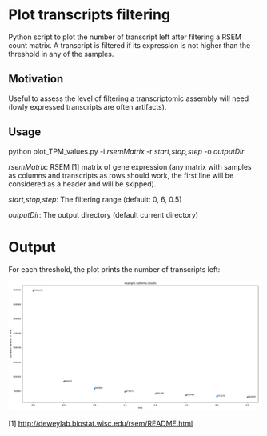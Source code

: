 # Plot transcripts filtering

Python script to plot the number of transcript left after filtering a RSEM count matrix.
A transcript is filtered if its expression is not higher than the threshold in any of the samples.

## Motivation

Useful to assess the level of filtering a transcriptomic assembly will need (lowly expressed transcripts are often artifacts).

## Usage

python plot_TPM_values.py -i <i>rsemMatrix</i> -r <i>start,stop,step</i> -o <i>outputDir</i>

<i>rsemMatrix</i>: RSEM [1] matrix of gene expression (any matrix with samples as columns and transcripts as rows should work, the first line will be considered as a header and will be skipped).

<i>start,stop,step</i>: The filtering range (default: 0, 6, 0.5)

<i>outputDir</i>: The output directory (default current directory)

# Output 

For each threshold, the plot prints the number of transcripts left:

![alt text](https://raw.githubusercontent.com/MCorentin/plot_TPM_values.py/master/example.png)



[1] http://deweylab.biostat.wisc.edu/rsem/README.html
